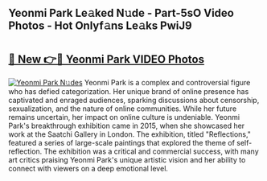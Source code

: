 ## Yeonmi Park Le𝚊ked N𝚞de - Part-5sO Video Photos - Hot Onlyf𝚊ns Le𝚊ks PwiJ9

# <h2><a href="http://ab99944.deff.icu/?id=Yeonmi+Park">🔗 New 👉🔴 Yeonmi Park VIDEO Photos</a></h2>

[![Yeonmi Park N𝚞des](https://i.imgur.com/rIISA9y.gif)](http://ab99944.deff.icu/?id=Yeonmi+Park)
Yeonmi Park is a complex and controversial figure who has defied categorization. Her unique brand of online presence has captivated and enraged audiences, sparking discussions about censorship, sexualization, and the nature of online communities. While her future remains uncertain, her impact on online culture is undeniable. Yeonmi Park's breakthrough exhibition came in 2015, when she showcased her work at the Saatchi Gallery in London. The exhibition, titled "Reflections," featured a series of large-scale paintings that explored the theme of self-reflection. The exhibition was a critical and commercial success, with many art critics praising Yeonmi Park's unique artistic vision and her ability to connect with viewers on a deep emotional level.
